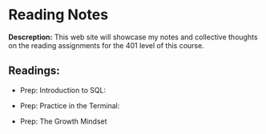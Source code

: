 # Reading Notes

**Descreption:** This web site will showcase my notes and collective thoughts on the reading assignments for the 401 level of this course.

## Readings:
- Prep: Introduction to SQL:

- Prep: Practice in the Terminal:

- Prep: The Growth Mindset
